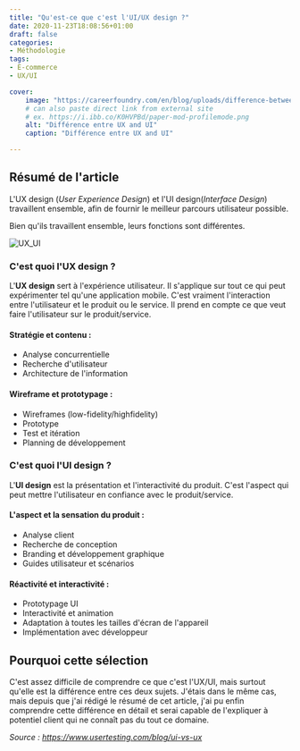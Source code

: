 ```yaml
---
title: "Qu'est-ce que c'est l'UI/UX design ?"
date: 2020-11-23T18:08:56+01:00
draft: false
categories:
- Méthodologie
tags:
- E-commerce
- UX/UI

cover:
    image: "https://careerfoundry.com/en/blog/uploads/difference-between-ux-ui-ux-ui-min.png"
    # can also paste direct link from external site
    # ex. https://i.ibb.co/K0HVPBd/paper-mod-profilemode.png
    alt: "Différence entre UX and UI"
    caption: "Différence entre UX and UI"

---
```


## Résumé de l'article

L'UX design (*User Experience Design*) et l'UI design(*Interface Design*)  travaillent ensemble, afin de fournir le meilleur parcours utilisateur possible.

Bien qu'ils travaillent ensemble, leurs fonctions sont différentes.

![UX_UI](https://miro.medium.com/max/2824/1*xy576LNQQwKlOdyUc1qAQA.jpeg)

### C'est quoi l'UX design ?

L'**UX design** sert à l'expérience utilisateur. Il s'applique sur tout ce qui peut expérimenter tel qu'une application mobile. C'est vraiment l'interaction entre l'utilisateur et le produit ou le service. Il prend en compte ce que veut faire l'utilisateur sur le produit/service. 

#### Stratégie et contenu :

- Analyse concurrentielle 
- Recherche d'utilisateur
- Architecture de l'information

#### Wireframe et prototypage :

- Wireframes (low-fidelity/highfidelity)
- Prototype
- Test et itération
- Planning de développement

### C'est quoi l'UI design ?

L'**UI design** est la présentation et l'interactivité du produit. C'est l'aspect qui peut mettre l'utilisateur en confiance avec le produit/service.

#### L'aspect et la sensation du produit :

- Analyse client
- Recherche de conception
- Branding et développement graphique
- Guides utilisateur et scénarios

#### Réactivité et interactivité :

- Prototypage UI
- Interactivité et animation
- Adaptation à toutes les tailles d'écran de l'appareil
- Implémentation avec développeur



## Pourquoi cette sélection 

C'est assez difficile de comprendre ce que c'est l'UX/UI, mais surtout qu'elle est la différence entre ces deux sujets. J'étais dans le même cas, mais depuis que j'ai rédigé le résumé de cet article, j'ai pu enfin comprendre cette différence en détail et serai capable de l'expliquer à potentiel client qui ne connaît pas du tout ce domaine. 



*Source : https://www.usertesting.com/blog/ui-vs-ux*
